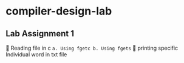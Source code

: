 # compiler-design-lab
## Lab Assignment 1
   :white_square_button: Reading file in c
      ` a. Using fgetc
        b. Using fgets `
   :black_square_button: printing specific Individual word in txt file

